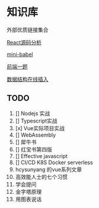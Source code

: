 # 知识库

外部优质链接集合

[React源码分析](https://react.iamkasong.com/)

[mini-babel](https://github.com/jamiebuilds/the-super-tiny-compiler)

[前端一题](https://github.com/Advanced-Frontend/Daily-Interview-Question)

[数据结构在线插入](https://www.cs.usfca.edu/~galles/visualization/Algorithms.html)

## TODO

1. [] Nodejs 实战
2. [] Typescript实战
3. [x] Vue实际项目实战
4. [] WebAssembly
5. [] 犀牛书
6. [] 红宝书第四版
7. [] Effective javascript
8. [] CI/CD K8S Docker serverless
10. hcysunyang 的vue系列文章
12. 高效能人士的七个习惯
13. 学会提问
14. 金字塔原理
15. 用图表说话

